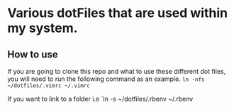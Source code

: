 # Various dotFiles that are used within my system.

## How to use
If you are going to clone this repo and what to use these different dot files, you will need to run the following command as an example.
`ln -nfs ~/dotfiles/.vimrc ~/.vimrc`

If you want to link to a folder i.e `ln -s ~/dotfiles/.rbenv ~/.rbenv

